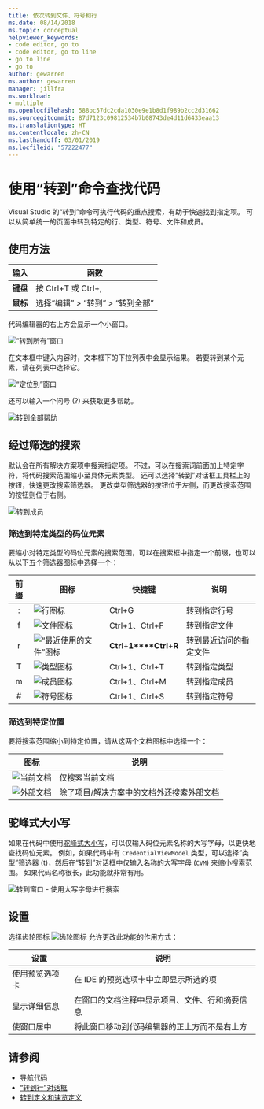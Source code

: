 ```yaml
---
title: 依次转到文件、符号和行
ms.date: 08/14/2018
ms.topic: conceptual
helpviewer_keywords:
- code editor, go to
- code editor, go to line
- go to line
- go to
author: gewarren
ms.author: gewarren
manager: jillfra
ms.workload:
- multiple
ms.openlocfilehash: 588bc57dc2cda1030e9e1b8d1f989b2cc2d31662
ms.sourcegitcommit: 87d7123c09812534b7b08743de4d11d6433eaa13
ms.translationtype: HT
ms.contentlocale: zh-CN
ms.lasthandoff: 03/01/2019
ms.locfileid: "57222477"
---
```

# <a name="find-code-using-go-to-commands"></a>使用“转到”命令查找代码

Visual Studio 的“转到”命令可执行代码的重点搜索，有助于快速找到指定项。 可以从简单统一的页面中转到特定的行、类型、符号、文件和成员。

## <a name="how-to-use-it"></a>使用方法

输入 | 函数
------------ | ---
**键盘** | 按 Ctrl+T 或 Ctrl+,
**鼠标** | 选择“编辑” > “转到” > “转到全部”

代码编辑器的右上方会显示一个小窗口。

![“转到所有”窗口](media/go-to-all.png)

在文本框中键入内容时，文本框下的下拉列表中会显示结果。 若要转到某个元素，请在列表中选择它。

![“定位到”窗口](../ide/media/vside_navigatetowindow.png)

还可以输入一个问号 (?) 来获取更多帮助。

![转到全部帮助](media/go-to-all-help.png)

## <a name="filtered-searches"></a>经过筛选的搜索

默认会在所有解决方案项中搜索指定项。 不过，可以在搜索词前面加上特定字符，将代码搜索范围缩小至具体元素类型。 还可以选择“转到”对话框工具栏上的按钮，快速更改搜索筛选器。 更改类型筛选器的按钮位于左侧，而更改搜索范围的按钮则位于右侧。

![转到成员](../ide/media/vside_navigation_toolbar.png)

### <a name="filter-to-a-specific-type-of-code-element"></a>筛选到特定类型的码位元素

要缩小对特定类型的码位元素的搜索范围，可以在搜索框中指定一个前缀，也可以从以下五个筛选器图标中选择一个：

前缀 | 图标 | 快捷键 | 说明
:-: | - | - | -
:| ![行图标](media/gotoall-line-icon.png) | Ctrl+G | 转到指定行号
f| ![文件图标](media/gotoall-files-icon.png) | Ctrl+1、Ctrl+F | 转到指定文件
r| ![“最近使用的文件”图标](media/gotoall-recent-files-icon.png) | **Ctrl**+**1****Ctrl**+**R** | 转到最近访问的指定文件
T| ![类型图标](media/gotoall-types-icon.png) | Ctrl+1、Ctrl+T | 转到指定类型
m| ![成员图标](media/gotoall-members-icon.png) | Ctrl+1、Ctrl+M | 转到指定成员
\#| ![符号图标](media/gotoall-symbols-icon.png) | Ctrl+1、Ctrl+S | 转到指定符号

### <a name="filter-to-a-specific-location"></a>筛选到特定位置

要将搜索范围缩小到特定位置，请从这两个文档图标中选择一个：

图标 | 说明
---- | ---
![当前文档](media/gotoall_currentdocument.png) | 仅搜索当前文档
![外部文档](media/gotoall_external.png) | 除了项目/解决方案中的文档外还搜索外部文档

## <a name="camel-casing"></a>驼峰式大小写

如果在代码中使用[驼峰式大小写](https://en.wikipedia.org/wiki/Camel_case)，可以仅输入码位元素名称的大写字母，以更快地查找码位元素。 例如，如果代码中有 `CredentialViewModel` 类型，可以选择“类型”筛选器 (t)，然后在“转到”对话框中仅输入名称的大写字母 (`CVM`) 来缩小搜索范围。 如果代码名称很长，此功能就非常有用。

![转到窗口 - 使用大写字母进行搜索](../ide/media/vside_capitalsearch.png)

## <a name="settings"></a>设置

选择齿轮图标 ![齿轮图标](media/gotoall_gear.png) 允许更改此功能的作用方式：

设置 | 说明
------- | ---
使用预览选项卡 | 在 IDE 的预览选项卡中立即显示所选的项
显示详细信息 | 在窗口的文档注释中显示项目、文件、行和摘要信息
使窗口居中 | 将此窗口移动到代码编辑器的正上方而不是右上方

## <a name="see-also"></a>请参阅

- [导航代码](../ide/navigating-code.md)
- [“转到行”对话框](../ide/reference/go-to-line.md)
- [转到定义和速览定义](../ide/go-to-and-peek-definition.md)